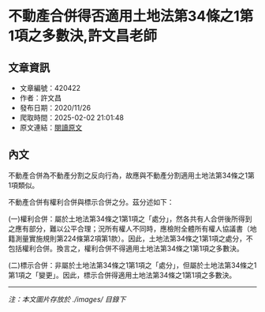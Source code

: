 # 不動產合併得否適用土地法第34條之1第1項之多數決,許文昌老師

## 文章資訊
- 文章編號：420422
- 作者：許文昌
- 發布日期：2020/11/26
- 爬取時間：2025-02-02 21:01:48
- 原文連結：[閱讀原文](https://real-estate.get.com.tw/Columns/detail.aspx?no=420422)

## 內文
不動產合併為不動產分割之反向行為，故應與不動產分割適用土地法第34條之1第1項類似。

不動產合併有權利合併與標示合併之分。茲分述如下：

(一)權利合併：屬於土地法第34條之1第1項之「處分」，然各共有人合併後所得到之應有部分，難以公平合理；況所有權人不同時，應檢附全體所有權人協議書（地籍測量實施規則第224條第2項第1款）。因此，土地法第34條之1第1項之處分，不包括權利合併。換言之，權利合併不得適用土地法第34條之1第1項之多數決。

(二)標示合併：非屬於土地法第34條之1第1項之「處分」，但屬於土地法第34條之1第1項之「變更」。因此，標示合併得適用土地法第34條之1第1項之多數決。

---
*注：本文圖片存放於 ./images/ 目錄下*
